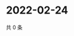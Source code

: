 # 2022-02-24

共 0 条

<!-- BEGIN WEIBO -->
<!-- 最后更新时间 Thu Feb 24 2022 11:08:46 GMT+0800 (China Standard Time) -->

<!-- END WEIBO -->

